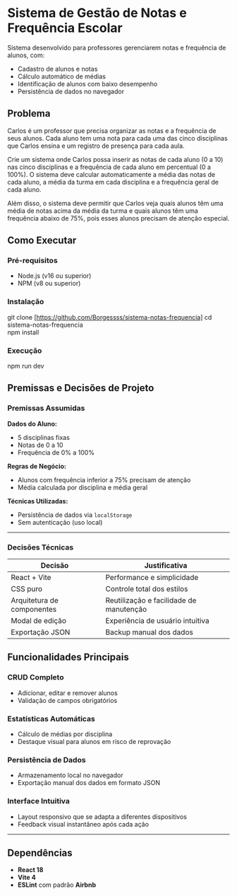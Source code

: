 # Sistema de Gestão de Notas e Frequência Escolar

Sistema desenvolvido para professores gerenciarem notas e frequência de alunos, com:

- Cadastro de alunos e notas  
- Cálculo automático de médias  
- Identificação de alunos com baixo desempenho  
- Persistência de dados no navegador  

## Problema
Carlos é um professor que precisa organizar as notas
e a frequência de seus alunos. Cada aluno tem uma
nota para cada uma das cinco disciplinas que Carlos
ensina e um registro de presença para cada aula.

Crie um sistema onde Carlos possa inserir as notas
de cada aluno (0 a 10) nas cinco disciplinas e a
frequência de cada aluno em percentual (0 a 100%). O
sistema deve calcular automaticamente a média das
notas de cada aluno, a média da turma em cada
disciplina e a frequência geral de cada aluno.

Além disso, o sistema deve permitir que Carlos veja
quais alunos têm uma média de notas acima da
média da turma e quais alunos têm uma frequência
abaixo de 75%, pois esses alunos precisam de atenção
especial.

## Como Executar

### Pré-requisitos

- Node.js (v16 ou superior)  
- NPM (v8 ou superior)  
### Instalação

git clone [https://github.com/Borgessss/sistema-notas-frequencia]
cd sistema-notas-frequencia  
npm install

### Execução

npm run dev

## Premissas e Decisões de Projeto

### Premissas Assumidas

**Dados do Aluno:**

- 5 disciplinas fixas
- Notas de 0 a 10
- Frequência de 0% a 100% 

**Regras de Negócio:**

- Alunos com frequência inferior a 75% precisam de atenção  
- Média calculada por disciplina e média geral  

**Técnicas Utilizadas:**

- Persistência de dados via `localStorage`  
- Sem autenticação (uso local)  

---

### Decisões Técnicas

| Decisão                     | Justificativa                     |
|----------------------------|------------------------------------|
| React + Vite               | Performance e simplicidade         |
| CSS puro                   | Controle total dos estilos         |
| Arquitetura de componentes | Reutilização e facilidade de manutenção |
| Modal de edição            | Experiência de usuário intuitiva   |
| Exportação JSON            | Backup manual dos dados            |

## Funcionalidades Principais

### CRUD Completo

- Adicionar, editar e remover alunos  
- Validação de campos obrigatórios  

### Estatísticas Automáticas

- Cálculo de médias por disciplina  
- Destaque visual para alunos em risco de reprovação  

### Persistência de Dados

- Armazenamento local no navegador  
- Exportação manual dos dados em formato JSON  

### Interface Intuitiva

- Layout responsivo que se adapta a diferentes dispositivos  
- Feedback visual instantâneo após cada ação

---

## Dependências

- **React 18**  
- **Vite 4**  
- **ESLint** com padrão **Airbnb**